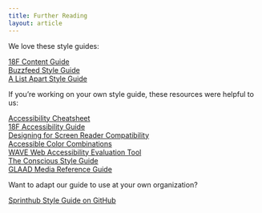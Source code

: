 ```yaml
---
title: Further Reading
layout: article
---
```


We love these style guides:

[18F Content Guide](https://pages.18f.gov/content-guide/)   
[Buzzfeed Style Guide](http://www.buzzfeed.com/emmyf/buzzfeed-style-guide)  
[A List Apart Style Guide](http://alistapart.com/about/style-guide)   

If you’re working on your own style guide, these resources were helpful to us:

[Accessibility Cheatsheet](http://bitsofco.de/2015/the-accessibility-cheatsheet/)   
[18F Accessibility Guide](https://18f.github.io/accessibility/index.html)   
[Designing for Screen Reader Compatibility](http://webaim.org/techniques/screenreader/)   
[Accessible Color Combinations](http://colorsafe.co/)   
[WAVE Web Accessibility Evaluation Tool](http://wave.webaim.org/)   
[The Conscious Style Guide](http://consciousstyleguide.com/)   
[GLAAD Media Reference Guide](http://www.glaad.org/reference)   

Want to adapt our guide to use at your own organization?

[Sprinthub Style Guide on GitHub](https://github.com/mailchimp/style-guide)
